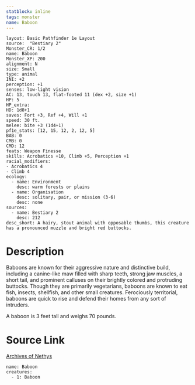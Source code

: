 ```yaml
---
statblock: inline
tags: monster
name: Baboon
---
```

```statblock
layout: Basic Pathfinder 1e Layout
source:  "Bestiary 2"
Monster_CR: 1/2
name: Baboon
Monster_XP: 200
alignment: N
size: Small
type: animal
INI: +2
perception: +1
senses: low-light vision
AC: 13, touch 13, flat-footed 11 (dex +2, size +1)
HP: 5
HP_extra: 
HD: 1d8+1
saves: Fort +3, Ref +4, Will +1
speed: 30 ft.
melee: bite +3 (1d4+1)
pf1e_stats: [12, 15, 12, 2, 12, 5]
BAB: 0
CMB: 0
CMD: 12
feats: Weapon Finesse
skills: Acrobatics +10, Climb +5, Perception +1
racial_modifiers:
- Acrobatics 4
- Climb 4
ecology:
  - name: Environment
    desc: warm forests or plains
  - name: Organisation
    desc: solitary, pair, or mission (3-6)
    desc: none
sources:
  - name: Bestiary 2
    desc: 212
desc_short: A hairy, stout animal with opposable thumbs, this creature has a pronounced muzzle and bright red buttocks.
```
# Description
Baboons are known for their aggressive nature and distinctive build, including a canine-like maw filled with sharp teeth, strong jaw muscles, a short tail, and prominent calluses on their brightly colored and protruding buttocks. Though they are primarily vegetarians, baboons are known to eat fish, insects, shellfish, and other small creatures. Ferociously territorial, baboons are quick to rise and defend their homes from any sort of intruders.

A baboon is 3 feet tall and weighs 70 pounds.
# Source Link
[Archives of Nethys](https://aonprd.com/MonsterDisplay.aspx?ItemName=Baboon)
```encounter-table
name: Baboon
creatures:
  - 1: Baboon
```
